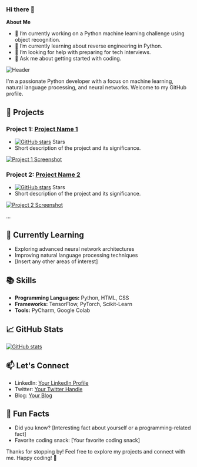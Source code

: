 ### Hi there 👋

**About Me** 

- 🔭 I’m currently working on a Python machine learning challenge using object recognition. 
- 🌱 I’m currently learning about reverse engineering in Python.
- 🤔 I’m looking for help with preparing for tech interviews.
- 💬 Ask me about getting started with coding.

![Header](./pexels-pixabay-163064.jpg)

I'm a passionate Python developer with a focus on machine learning, natural language processing, and neural networks. Welcome to my GitHub profile.

## 🚀 Projects

### Project 1: [Project Name 1](link_to_project_1)
- [![GitHub stars](link_to_project_1_stars)](link_to_project_1_stars) Stars
- Short description of the project and its significance.

[![Project 1 Screenshot](link_to_project_1_screenshot.png)](link_to_project_1)

### Project 2: [Project Name 2](link_to_project_2)
- [![GitHub stars](link_to_project_2_stars)](link_to_project_2_stars) Stars
- Short description of the project and its significance.

[![Project 2 Screenshot](link_to_project_2_screenshot.png)](link_to_project_2)

...

## 🌱 Currently Learning

- Exploring advanced neural network architectures
- Improving natural language processing techniques
- [Insert any other areas of interest]

## 📚 Skills

- **Programming Languages:** Python, HTML, CSS
- **Frameworks:** TensorFlow, PyTorch, Scikit-Learn
- **Tools:** PyCharm, Google Colab

## 📈 GitHub Stats

[![GitHub stats](link_to_github_stats_image.png)]([link_to_your_github_profile](https://github.com/jaylgee))

## 📫 Let's Connect

- LinkedIn: [Your LinkedIn Profile](link_to_linkedin_profile)
- Twitter: [Your Twitter Handle](link_to_twitter_handle)
- Blog: [Your Blog](link_to_blog)

## 🎯 Fun Facts

- Did you know? [Interesting fact about yourself or a programming-related fact]
- Favorite coding snack: [Your favorite coding snack]

Thanks for stopping by! Feel free to explore my projects and connect with me. Happy coding! 🚀
